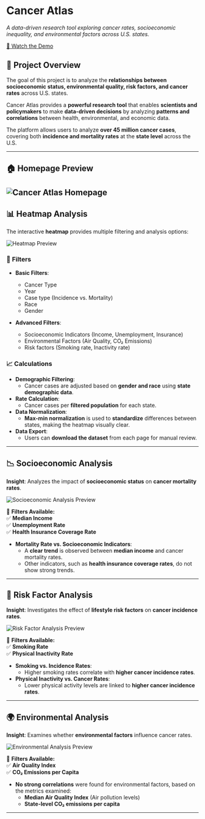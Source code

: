 # Cancer Atlas
*A data-driven research tool exploring cancer rates, socioeconomic inequality, and environmental factors across U.S. states.*

[🎥 Watch the Demo](/cancer_atlas_video.mp4)

## 🌟 Project Overview  
The goal of this project is to analyze the **relationships between socioeconomic status, environmental quality, risk factors, and cancer rates** across U.S. states.  

Cancer Atlas provides a **powerful research tool** that enables **scientists and policymakers** to make **data-driven decisions** by analyzing **patterns and correlations** between health, environmental, and economic data.  

The platform allows users to analyze **over 45 million cancer cases**, covering both **incidence and mortality rates** at the **state level** across the U.S.

---
## 🏠 Homepage Preview  

![Cancer Atlas Homepage](photos/home_page.png)
---

## 📊 Heatmap Analysis  
The interactive **heatmap** provides multiple filtering and analysis options:  

![Heatmap Preview](photos/heatmap.png)

### 🔎 **Filters**  
- **Basic Filters**:  
  - Cancer Type  
  - Year  
  - Case type (Incidence vs. Mortality)
  - Race
  - Gender

- **Advanced Filters**:  
  - Socioeconomic Indicators (Income, Unemployment, Insurance)  
  - Environmental Factors (Air Quality, CO₂ Emissions)
  - Risk factors (Smoking rate, Inactivity rate)

### 📈 **Calculations**  
- **Demographic Filtering**:  
  - Cancer cases are adjusted based on **gender and race** using **state demographic data**.  
- **Rate Calculation**:  
  - Cancer cases per **filtered population** for each state.  
- **Data Normalization**:  
  - **Max-min normalization** is used to **standardize** differences between states, making the heatmap visually clear.  
- **Data Export**:  
  - Users can **download the dataset** from each page for manual review.

---

## 📉 Socioeconomic Analysis  
**Insight**: Analyzes the impact of **socioeconomic status** on **cancer mortality rates**.  

![Socioeconomic Analysis Preview](photos/socioeconomic.png)

📌 **Filters Available:**  
✅ **Median Income**  
✅ **Unemployment Rate**  
✅ **Health Insurance Coverage Rate**  

- **Mortality Rate vs. Socioeconomic Indicators**:  
  - A **clear trend** is observed between **median income** and cancer mortality rates.  
  - Other indicators, such as **health insurance coverage rates**, do not show strong trends.  

---

## 🚬 Risk Factor Analysis  
**Insight**: Investigates the effect of **lifestyle risk factors** on **cancer incidence rates**.  

![Risk Factor Analysis Preview](photos/riskfactors.png)

📌 **Filters Available:**  
✅ **Smoking Rate**  
✅ **Physical Inactivity Rate**  

- **Smoking vs. Incidence Rates**:  
  - Higher smoking rates correlate with **higher cancer incidence rates**.  
- **Physical Inactivity vs. Cancer Rates**:  
  - Lower physical activity levels are linked to **higher cancer incidence rates**.

---

## 🌍 Environmental Analysis  
**Insight**: Examines whether **environmental factors** influence cancer rates.

![Environmental Analysis Preview](photos/environmental.png)

📌 **Filters Available:**  
✅ **Air Quality Index**  
✅ **CO₂ Emissions per Capita**  

- **No strong correlations** were found for environmental factors, based on the metrics examined:  
  - **Median Air Quality Index** (Air pollution levels)  
  - **State-level CO₂ emissions per capita**

--- 





